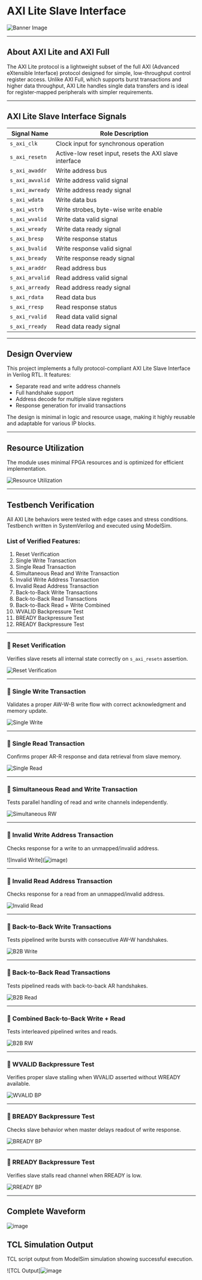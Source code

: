 # AXI Lite Slave Interface

<!-- Banner Image -->
![Banner Image](![image](https://github.com/user-attachments/assets/ce292a21-9c43-42d7-a335-7a21de49c39f)
)

---

## About AXI Lite and AXI Full

The AXI Lite protocol is a lightweight subset of the full AXI (Advanced eXtensible Interface) protocol designed for simple, low-throughput control register access. Unlike AXI Full, which supports burst transactions and higher data throughput, AXI Lite handles single data transfers and is ideal for register-mapped peripherals with simpler requirements.

---

## AXI Lite Slave Interface Signals

| Signal Name    | Role Description                                               |
| -------------- | --------------------------------------------------------------|
| `s_axi_clk`    | Clock input for synchronous operation                          |
| `s_axi_resetn` | Active-low reset input, resets the AXI slave interface         |
| `s_axi_awaddr` | Write address bus                                              |
| `s_axi_awvalid`| Write address valid signal                                     |
| `s_axi_awready`| Write address ready signal                                     |
| `s_axi_wdata`  | Write data bus                                                |
| `s_axi_wstrb`  | Write strobes, byte-wise write enable                         |
| `s_axi_wvalid` | Write data valid signal                                       |
| `s_axi_wready` | Write data ready signal                                       |
| `s_axi_bresp`  | Write response status                                        |
| `s_axi_bvalid` | Write response valid signal                                  |
| `s_axi_bready` | Write response ready signal                                  |
| `s_axi_araddr` | Read address bus                                             |
| `s_axi_arvalid`| Read address valid signal                                    |
| `s_axi_arready`| Read address ready signal                                    |
| `s_axi_rdata`  | Read data bus                                               |
| `s_axi_rresp`  | Read response status                                      |
| `s_axi_rvalid` | Read data valid signal                                   |
| `s_axi_rready` | Read data ready signal                                   |

---

## Design Overview

This project implements a fully protocol-compliant AXI Lite Slave Interface in Verilog RTL. It features:

- Separate read and write address channels
- Full handshake support
- Address decode for multiple slave registers
- Response generation for invalid transactions

The design is minimal in logic and resource usage, making it highly reusable and adaptable for various IP blocks.

---

## Resource Utilization

The module uses minimal FPGA resources and is optimized for efficient implementation.

<!-- Insert resource utilization image below -->
![Resource Utilization](![image](https://github.com/user-attachments/assets/8a8882a3-c54f-46ed-8623-5750526e4407)
)

---

## Testbench Verification

All AXI Lite behaviors were tested with edge cases and stress conditions. Testbench written in SystemVerilog and executed using ModelSim.

### List of Verified Features:

1. Reset Verification  
2. Single Write Transaction  
3. Single Read Transaction  
4. Simultaneous Read and Write Transaction  
5. Invalid Write Address Transaction  
6. Invalid Read Address Transaction  
7. Back-to-Back Write Transactions  
8. Back-to-Back Read Transactions  
9. Back-to-Back Read + Write Combined  
10. WVALID Backpressure Test  
11. BREADY Backpressure Test  
12. RREADY Backpressure Test  

---

### 🔹 Reset Verification

Verifies slave resets all internal state correctly on `s_axi_resetn` assertion.

![Reset Verification](![image](https://github.com/user-attachments/assets/af3e5939-cb9b-42ba-b700-be8e76692ba9))

---

### 🔹 Single Write Transaction

Validates a proper AW-W-B write flow with correct acknowledgment and memory update.

![Single Write](![image](https://github.com/user-attachments/assets/1ddb19cb-e287-4d53-a21c-5799f052454a))

---

### 🔹 Single Read Transaction

Confirms proper AR-R response and data retrieval from slave memory.

![Single Read](![image](https://github.com/user-attachments/assets/b5e581a5-180f-4d40-ae3f-cd892b628006))

---

### 🔹 Simultaneous Read and Write Transaction

Tests parallel handling of read and write channels independently.

![Simultaneous RW](![image](https://github.com/user-attachments/assets/cd2cee58-4923-465d-8987-725add6c5ec0))

---

### 🔹 Invalid Write Address Transaction

Checks response for a write to an unmapped/invalid address.

![Invalid Write](![image](https://github.com/user-attachments/assets/d98f6817-1691-46e1-a28e-f3eb7f2305a7)\)

---

### 🔹 Invalid Read Address Transaction

Checks response for a read from an unmapped/invalid address.

![Invalid Read](![image](https://github.com/user-attachments/assets/53438d2b-076c-4047-aa05-3f8500ae9a36))

---

### 🔹 Back-to-Back Write Transactions

Tests pipelined write bursts with consecutive AW-W handshakes.

![B2B Write](![image](https://github.com/user-attachments/assets/be16e783-e328-4760-832d-8a26a26c1bef))

---

### 🔹 Back-to-Back Read Transactions

Tests pipelined reads with back-to-back AR handshakes.

![B2B Read](![image](https://github.com/user-attachments/assets/e4ceafd2-0bae-4f0a-acf2-3e462f5784cc))

---

### 🔹 Combined Back-to-Back Write + Read

Tests interleaved pipelined writes and reads.

![B2B RW](![image](https://github.com/user-attachments/assets/10138772-5eae-4b6d-b417-629556ad3bde))

---

### 🔹 WVALID Backpressure Test

Verifies proper slave stalling when WVALID asserted without WREADY available.

![WVALID BP](![image](https://github.com/user-attachments/assets/e3d72289-b305-4116-b5a7-61fcf174d70e))

---

### 🔹 BREADY Backpressure Test

Checks slave behavior when master delays readout of write response.

![BREADY BP](![image](https://github.com/user-attachments/assets/7a3f9fca-389c-4ace-847e-f99c30b2af6c))

---

### 🔹 RREADY Backpressure Test

Verifies slave stalls read channel when RREADY is low.

![RREADY BP](![image](https://github.com/user-attachments/assets/c473fd7c-340b-4202-8bee-a4eaed6f08b0))

---

## Complete Waveform
![image](https://github.com/user-attachments/assets/ba5192bf-fdf8-4b26-9529-d4fbe51d3554)

## TCL Simulation Output

TCL script output from ModelSim simulation showing successful execution.

![TCL Output]![image](https://github.com/user-attachments/assets/8c606f42-c659-41e8-9afa-9677288745c9)
